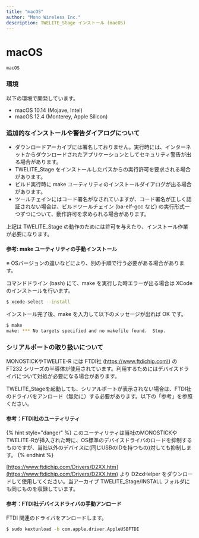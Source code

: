 ```yaml
---
title: "macOS"
author: "Mono Wireless Inc."
description: TWELITE_Stage インストール (macOS)
---
```


# macOS

`macOS`  

### 環境

以下の環境で開発しています。

* macOS 10.14 (Mojave, Intel)
* macOS 12.4 (Monterey, Apple Silicon)

### 追加的なインストールや警告ダイアログについて

* ダウンロードアーカイブには署名しておりません。実行時には、インターネットからダウンロードされたアプリケーションとしてセキュリティ警告が出る場合があります。
* TWELITE\_Stage をインストールしたパスからの実行許可を要求される場合があります。
* ビルド実行時に make ユーティリティのインストールダイアログが出る場合があります。
* ツールチェインにはコード署名がなされていますが、コード署名が正しく認証されない場合は、ビルドツールチェイン \(ba-elf-gcc など\) の実行形式一つずつについて、動作許可を求められる場合があります。

上記は TWELITE\_Stage の動作のためには許可を与えたり、インストール作業が必要になります。

#### 参考: make ユーティリティの手動インストール

※ OSバージョンの違いなどにより、別の手順で行う必要がある場合があります。

コマンドドライン \(bash\) にて、make を実行した時エラーが出る場合は XCode のインストールを行います。

```bash
$ xcode-select --install
```

インストール完了後、make を入力して以下のメッセージが出れば OK です。

```bash
$ make
make: *** No targets specified and no makefile found.  Stop.
```



### シリアルポートの取り扱いについて

MONOSTICKやTWELITE-R には FTDI社 \(https://www.ftdichip.com\) の FT232 シリーズの半導体が使用されています。利用するためにはデバイスドライバについて対処が必要になる場合があります。

TWELITE\_Stageを起動しても、シリアルポートが表示されない場合は、FTDI社のドライバをアンロード（無効に）する必要があります。以下の「参考」を参照ください。


#### 参考：FTDI社のユーティリティ

{% hint style="danger" %}
このユーティリティは当社のMONOSTICKやTWELITE-Rが挿入された時に、OS標準のデバイスドライバのロードを抑制するものですが、当社以外のデバイスに\(同じUSBのIDを持つもの\)対しても抑制します。
{% endhint %}

[https://www.ftdichip.com/Drivers/D2XX.htm](https://www.ftdichip.com/Drivers/D2XX.htm) より D2xxHelper をダウンロードして使用してください。当アーカイブ TWELITE\_Stage/INSTALL フォルダにも同じものを収録しています。



#### 参考：FTDI社デバイスドライバの手動アンロード

FTDI 関連のドライバをアンロードします。

```bash
$ sudo kextunload -b com.apple.driver.AppleUSBFTDI
```



